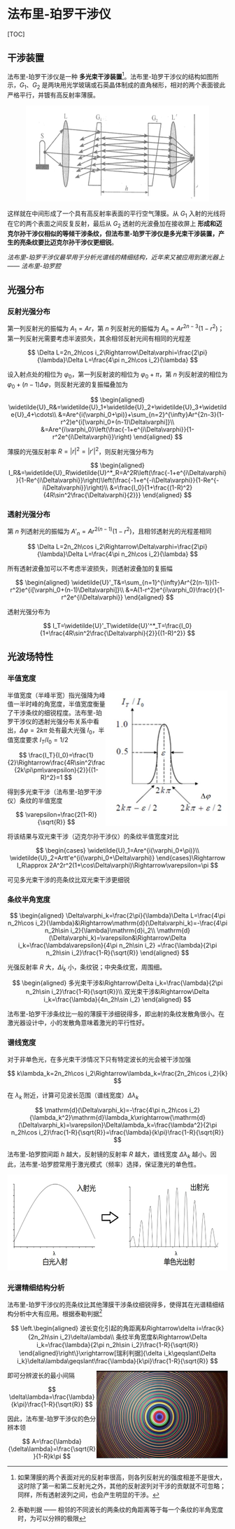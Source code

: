 # 法布里-珀罗干涉仪

[TOC]

## 干涉装置

法布里-珀罗干涉仪是一种 **多光束干涉装置**[^多光束干涉]。法布里-珀罗干涉仪的结构如图所示，$G_1$、$G_2$ 是两块用光学玻璃或石英晶体制成的直角梯形，相对的两个表面彼此严格平行，并镀有高反射率薄膜。

<center>
    <img src="./images/法布里-珀罗干涉仪/法布里-珀罗干涉仪.png" width="420" height="220">
</center>

这样就在中间形成了一个具有高反射率表面的平行空气薄膜。从 $G_1$ 入射的光线将在它的两个表面之间反复反射，最后从 $G_2$ 透射的光波叠加在接收屏上 **形成和迈克尔孙干涉仪相似的等倾干涉条纹，但法布里-珀罗干涉仪是多光束干涉装置，产生的亮条纹要比迈克尔孙干涉仪更细锐**。

*法布里-珀罗干涉仪最早用于分析光谱线的精细结构，近年来又被应用到激光器上 —— 法布里-珀罗腔*

## 光强分布

### 反射光强分布

第一列反射光的振幅为 $A_1=Ar$，第 $n$ 列反射光的振幅为 $A_n=Ar^{2n-3}(1-r^2)$；第一列反射光需要考虑半波损失，其余相邻反射光间有相同的光程差

$$
\Delta L=2n_2h\cos i_2\Rightarrow\Delta\varphi=\frac{2\pi}{\lambda}\Delta L=\frac{4\pi n_2h\cos i_2}{\lambda}
$$

设入射点处的相位为 $\varphi_0$，第一列反射波的相位为 $\varphi_0+\pi$，第 $n$ 列反射波的相位为 $\varphi_0+(n-1)\Delta\varphi$，则反射光波的复振幅叠加为

$$
\begin{aligned}
    \widetilde{U}_R&=\widetilde{U}_1+\widetilde{U}_2+\widetilde{U}_3+\widetilde{U}_4+\cdots\\
    &=Are^{i(\varphi_0+\pi)}+\sum_{n=2}^{\infty}Ar^{2n-3}(1-r^2)e^{i[\varphi_0+(n-1)\Delta\varphi]}\\
    &=Are^{i\varphi_0}\left(\frac{-1+e^{i\Delta\varphi}}{1-r^2e^{i\Delta\varphi}}\right)
\end{aligned}
$$

薄膜的光强反射率 $R=|r|^2=|r'|^2$，则反射光强分布为

$$
\begin{aligned}
    I_R&=\widetilde{U}_R\widetilde{U}^*_R=A^2R\left(\frac{-1+e^{i\Delta\varphi}}{1-Re^{i\Delta\varphi}}\right)\left(\frac{-1+e^{-i\Delta\varphi}}{1-Re^{-i\Delta\varphi}}\right)\\
    &=\frac{I_0}{1+\frac{(1-R)^2}{4R\sin^2\frac{\Delta\varphi}{2}}}
\end{aligned}
$$

### 透射光强分布

第 $n$ 列透射光的振幅为 $A'_n=Ar^{2(n-1)}(1-r^2)$，且相邻透射光的光程差相同

$$
\Delta L=2n_2h\cos i_2\Rightarrow\Delta\varphi=\frac{2\pi}{\lambda}\Delta L=\frac{4\pi n_2h\cos i_2}{\lambda}
$$

所有透射波叠加可以不考虑半波损失，则透射波叠加的复振幅

$$
\begin{aligned}
    \widetilde{U}'_T&=\sum_{n=1}^{\infty}Ar^{2(n-1)}(1-r^2)e^{i[\varphi_0+(n-1)\Delta\varphi]}\\
    &=A(1-r^2)e^{i\varphi_0}\frac{r}{1-r^2e^{i\Delta\varphi}}
\end{aligned}
$$

透射光强分布为

$$
I_T=\widetilde{U}'_T\widetilde{U}'^*_T=\frac{I_0}{1+\frac{4R\sin^2\frac{\Delta\varphi}{2}}{(1-R)^2}}
$$

## 光波场特性

### 半值宽度

<div style="float: right; clear: both;" align="left">
    <img src="./images/法布里-珀罗干涉仪/半值宽度.png" width="280" height="310">
</div>

半值宽度（半峰半宽）指光强降为峰值一半时峰的角宽度，半值宽度衡量了干涉条纹的细锐程度。法布里-珀罗干涉仪的透射光强分布关系中看出，$\Delta\varphi=2k\pi$ 处有最大光强 $I_0$，半值宽度要求 $I_T/I_0=1/2$

$$
\frac{I_T}{I_0}=\frac{1}{2}\Rightarrow\frac{4R\sin^2\frac{2k\pi\pm\varepsilon}{2}}{(1-R)^2}=1
$$

得到多光束干涉（法布里-珀罗干涉仪）条纹的半值宽度

$$
\varepsilon=\frac{2(1-R)}{\sqrt{R}}
$$

将该结果与双光束干涉（迈克尔孙干涉仪）的条纹半值宽度对比

$$
\begin{cases}
    \widetilde{U}_1=Are^{i(\varphi_0+\pi)}\\
    \widetilde{U}_2=Artt'e^{i(\varphi_0+\Delta\varphi)}
\end{cases}\Rightarrow I_R\approx 2A^2r^2(1+\cos\Delta\varphi)\Rightarrow\varepsilon=\pi
$$

可见多光束干涉的亮条纹比双光束干涉更细锐

### 条纹半角宽度

$$
\begin{aligned}
    \Delta\varphi_k=\frac{2\pi}{\lambda}\Delta L=\frac{4\pi n_2h\cos i_2}{\lambda}&\Rightarrow\mathrm{d}(\Delta\varphi_k)=-\frac{4\pi n_2h\sin i_2}{\lambda}\mathrm{d}i_2\\
    \mathrm{d}(\Delta\varphi_k)=\varepsilon&\Rightarrow\Delta i_k=\frac{\lambda\varepsilon}{4\pi n_2h\sin i_2}
    =\frac{\lambda}{2\pi n_2h\sin i_2}\frac{1-R}{\sqrt{R}}
\end{aligned}
$$

光强反射率 $R$ 大，$\Delta i_k$ 小，条纹锐；中央条纹宽，周围细。

$$
\begin{aligned}
    多光束干涉&\Rightarrow\Delta i_k=\frac{\lambda}{2\pi n_2h\sin i_2}\frac{1-R}{\sqrt{R}}\\
    双光束干涉&\Rightarrow\Delta i_k=\frac{\lambda}{4n_2h\sin i_2}
\end{aligned}
$$

法布里-珀罗干涉条纹比一般的薄膜干涉细锐得多，即出射的条纹发散角很小。在激光器设计中，小的发散角意味着激光的平行性好。

### 谱线宽度

对于非单色光，在多光束干涉情况下只有特定波长的光会被干涉加强

$$
k\lambda_k=2n_2h\cos i_2\Rightarrow\lambda_k=\frac{2n_2h\cos i_2}{k}
$$

在 $\lambda_k$ 附近，计算可见波长范围（谱线宽度）$\Delta\lambda_k$

$$
\mathrm{d}(\Delta\varphi_k)=-\frac{4\pi n_2h\cos i_2}{\lambda_k^2}\mathrm{d}\lambda_k\xrightarrow{\mathrm{d}(\Delta\varphi_k)=\varepsilon}\Delta\lambda_k=\frac{\lambda^2}{2\pi n_2h\cos i_2}\frac{1-R}{\sqrt{R}}=\frac{\lambda}{k\pi}\frac{1-R}{\sqrt{R}}
$$

法布里-珀罗腔间距 $h$ 越大，反射镜的反射率 $R$ 越大，谱线宽度 $\Delta \lambda_k$ 越小。因此，法布里-珀罗腔常用于激光模式（频率）选择，保证激光的单色性。

<center>
    <img src="./images/法布里-珀罗干涉仪/选模.png" width="620" height="220">
</center>

### 光谱精细结构分析

法布里-珀罗干涉仪的亮条纹比其他薄膜干涉条纹细锐得多，使得其在光谱精细结构分析中大有应用。根据泰勒判据[^泰勒判据]

$$
\left.\begin{aligned}
    波长变化引起的角距离&\Rightarrow\delta i=\frac{k}{2n_2h\sin i_2}\delta\lambda\\
    条纹半角宽度&\Rightarrow\Delta i_k=\frac{\lambda}{2\pi n_2h\sin i_2}\frac{1-R}{\sqrt{R}}
\end{aligned}\right\}\xrightarrow[瑞利判据]{\delta i_k\geqslant\Delta i_k}\delta\lambda\geqslant\frac{\lambda}{k\pi}\frac{1-R}{\sqrt{R}}
$$

<div style="float: right; clear: both;" align="left">
    <img src="./images/法布里-珀罗干涉仪/光谱精细结构分析.png" width="300" height="200">
</div>

即可分辨波长的最小间隔

$$
\delta\lambda=\frac{\lambda}{k\pi}\frac{1-R}{\sqrt{R}}
$$

因此，法布里-珀罗干涉仪的色分辨本领

$$
A=\frac{\lambda}{\delta\lambda}=\frac{\sqrt{R}}{1-R}k\pi
$$

[^多光束干涉]:如果薄膜的两个表面对光的反射率很高，则各列反射光的强度相差不是很大，这时除了第一和第二反射光之外，其他的反射波列对干涉的贡献就不可忽略；同样，所有透射波列之间，也会产生明显的干涉。

[^泰勒判据]:泰勒判据 —— 相邻的不同波长的两条纹的角距离等于每一个条纹的半角宽度时，为可以分辨的极限